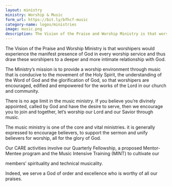 ```yaml
---
layout: ministry
ministry: Worship & Music
form_url: https://bit.ly/bfhcf-music
category-name: logos/ministries
image: music.png
description: The Vision of the Praise and Worship Ministry is that worshipers would experience the manifest presence of God in every worship service and thus draw these worshipers to a deeper and more intimate relationship with God.
---
```

 
The Vision of the Praise and Worship Ministry is that worshipers would
experience the manifest presence of God in every worship service and thus
draw these worshipers to a deeper and more intimate relationship with God.

The Ministry’s mission is to provide a worship environment through music that
is conducive to the movement of the Holy Spirit, the understanding of the
Word of God and the glorification of God, so that worshipers are encouraged,
edified and empowered for the works of the Lord in our church and community.

There is no age limit in the music ministry. If you believe you’re divinely
appointed, called by God and have the desire to serve, then we encourage
you to join and together, let’s worship our Lord and our Savior through music.

The music ministry is one of the core and vital ministries. it is generally
expressed to encourage believers, to support the sermon and unify believers
for worship, all for the glory of God.

Our CARE activities involve our Quarterly Fellowship, a proposed Mentor-
Mentee program and the Music Intensive Training (MINT) to cultivate our

members’ spirituality and technical musicality.

Indeed, we serve a God of order and excellence who is worthy of all our praises.
